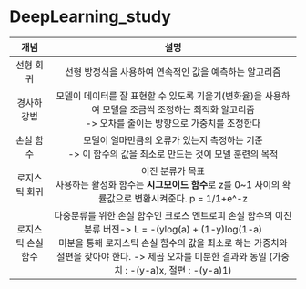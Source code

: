 # DeepLearning_study

|       개념        |                             설명                             |
| :---------------: | :----------------------------------------------------------: |
|     선형 회귀     |    선형 방정식을 사용하여 연속적인 값을 예측하는 알고리즘    |
|    경사하강법     | 모델이 데이터를 잘 표현할 수 있도록 기울기(변화율)을 사용하여 모델을 조금씩 조정하는 최적화 알고리즘 <br />-> 오차를 줄이는 방향으로 가중치를 조정한다 |
|     손실 함수     | 모델이 얼마만큼의 오류가 있는지 측정하는 기준 <br />-> 이 함수의 값을 최소로 만드는 것이 모델 훈련의 목적 |
|   로지스틱 회귀   | 이진 분류가 목표<br />사용하는 활성화 함수는 **시그모이드 함수**로 z를 0~1 사이의 확률값으로 변환시켜준다. p = 1/1+e^-z |
| 로지스틱 손실함수 | 다중분류를 위한 손실 함수인 크로스 엔트로피 손실 함수의 이진 분류 버전-> L = -(ylog(a) + (1-y)log(1-a)<br />미분을 통해 로지스틱 손실 함수의 값을 최소로 하는 가중치와 절편을 찾아야 한다. -> 제곱 오차를 미분한 결과와 동일 (가중치 : -(y-a)x, 절편 : -(y-a)1) |

